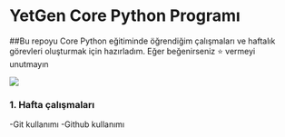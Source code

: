 # YetGen Core Python Programı

##Bu repoyu Core Python eğitiminde öğrendiğim çalışmaları ve haftalık görevleri oluşturmak için hazırladım. Eğer beğenirseniz ⭐ vermeyi unutmayın

<img src="https://yetkingencler.com/wp-content/uploads/2021/07/YetGenLogo.png">


### 1. Hafta çalışmaları
-Git kullanımı
-Github kullanımı